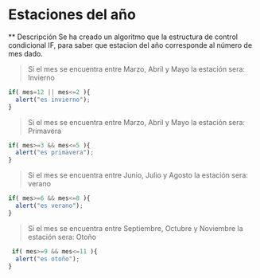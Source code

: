 # Estaciones del año

** Descripción
Se ha creado un algoritmo que la estructura de control condicional IF, para saber que estacion del año corresponde al número de mes dado.

> Si el mes se encuentra entre Marzo, Abril y Mayo la estación sera: Invierno

```javascript
if( mes=12 || mes<=2 ){
  alert("es invierno");
}
```
> Si el mes se encuentra entre Marzo, Abril y Mayo la estación sera: Primavera
```javascript
if( mes>=3 && mes<=5 ){
  alert("es primavera");
}
```
> Si el mes se encuentra entre Junio, Julio y Agosto la estación sera: verano
```javascript
if( mes>=6 && mes<=8 ){
  alert("es verano");
}
```
> Si el mes se encuentra entre Septiembre, Octubre y Noviembre la estación sera: Otoño
```javascript
 if( mes>=9 && mes<=11 ){
  alert("es otoño");
}
```
